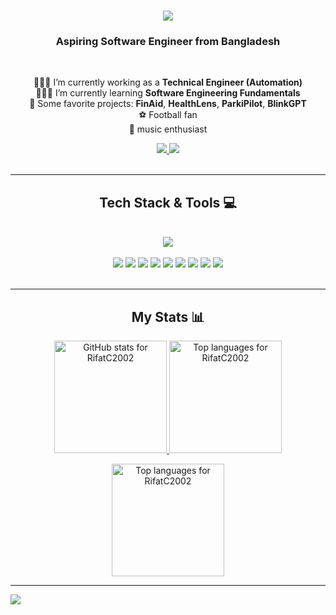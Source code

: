 <h1 align="center">
  <img src="https://readme-typing-svg.herokuapp.com/?font=Righteous&size=35&center=true&vCenter=true&width=500&height=70&duration=5000&lines=Hi+There!+👋;+I'm+Rifat+Arman+Chowdhury!;" />
</h1>

<h3 align="center">Aspiring Software Engineer from Bangladesh</h3>

<br/>

<div align="center">
 
 👨🏻‍💻 I’m currently working as a **Technical Engineer (Automation)**  
 🙋🏻‍♂️ I’m currently learning **Software Engineering Fundamentals**  
 🌟 Some favorite projects: **FinAid**, **HealthLens**, **ParkiPilot**, **BlinkGPT**  
 ⚽ Football fan  
 🎵 music enthusiast
 
</div>

<div align="center"> 
  <a href="mailto:rifatutsho7@gmail.com" target="_blank">
    <img src="https://img.shields.io/badge/Gmail-333333?style=for-the-badge&logo=gmail&logoColor=red" />
  </a>
  <a href="https://www.linkedin.com/in/rifat-arman-chowdhury/" target="_blank">
    <img src="https://img.shields.io/badge/LinkedIn-0077B5?style=for-the-badge&logo=linkedin&logoColor=white" />
  </a>
</div>

<br/>
<hr/>

<h2 align="center">Tech Stack & Tools 💻</h2>
<br/>

<!-- Skillicons (only supported slugs) -->
<div align="center">
  <img src="https://skillicons.dev/icons?i=python,js,react,nextjs,html,css,tailwind,bootstrap,vercel,firebase,git,selenium,postman,github,vscode,nodejs,express,flask,postgres,mysql,mongodb,figma&perline=12" />
</div>

<br/>

<!-- Shields for tools not covered by skillicons -->
<div align="center">
  <img src="https://img.shields.io/badge/Power%20BI-000?style=for-the-badge&logo=powerbi&logoColor=F2C811&labelColor=000" />
  <img src="https://img.shields.io/badge/Tableau-000?style=for-the-badge&logo=tableau&logoColor=E97627&labelColor=000" />
  <img src="https://img.shields.io/badge/Excel-000?style=for-the-badge&logo=microsoftexcel&logoColor=217346&labelColor=000" />
  <img src="https://img.shields.io/badge/Jira-000?style=for-the-badge&logo=jira&logoColor=2684FF&labelColor=000" />
  <img src="https://img.shields.io/badge/Google%20Analytics%20(GA4)-000?style=for-the-badge&logo=googleanalytics&logoColor=E37400&labelColor=000" />
  <img src="https://img.shields.io/badge/Looker%20Studio-000?style=for-the-badge&logo=googledatastudio&logoColor=4285F4&labelColor=000" />
  <img src="https://img.shields.io/badge/n8n-000?style=for-the-badge&logo=n8n&logoColor=F05A64&labelColor=000" />
  <img src="https://img.shields.io/badge/Zapier-000?style=for-the-badge&logo=zapier&logoColor=FF4F00&labelColor=000" />
  <img src="https://img.shields.io/badge/JWT-000?style=for-the-badge&logo=jsonwebtokens&logoColor=00F2E6&labelColor=000" />
</div>



<br/>
<hr/>

<h2 align="center">My Stats 📊</h2>

<p align="center">
  <a href="https://github.com/RifatC2002">
    <img
      height="180em"
      src="https://github-readme-stats.vercel.app/api?username=RifatC2002&theme=react&show_icons=true&hide_border=true&include_all_commits=true&rank_icon=github"
      alt="GitHub stats for RifatC2002"
    />
  </a>
  <a href="https://github.com/RifatC2002">
    <img
      height="180em"
      src="https://github-readme-stats.vercel.app/api/top-langs/?username=RifatC2002&theme=react&hide_border=true&layout=donut&langs_count=8&hide=shell,powershell,batch"
      alt="Top languages for RifatC2002"
    />

  </a>
</p>

<p align="center">
  <a href="https://github.com/RifatC2002">
    <img
      height="180em"
      src="https://github-readme-stats.vercel.app/api/top-langs/?username=RifatC2002&theme=react&hide_border=true&layout=donut&langs_count=8"
      alt="Top languages for RifatC2002"
    />
  </a>
</p>

---

[![](https://visitcount.itsvg.in/api?id=RifatC2002&label=Profile%20Views&color=8&icon=2&pretty=true)](https://visitcount.itsvg.in)
